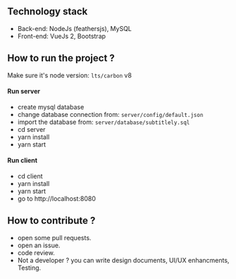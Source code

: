 ## Technology stack
- Back-end: NodeJs (feathersjs), MySQL
- Front-end: VueJs 2, Bootstrap

## How to run the project ?

Make sure it's node version: `lts/carbon` v8

#### Run server
- create mysql database
- change database connection from: `server/config/default.json` 
- import the database from: `server/database/subtitlely.sql`
- cd server
- yarn install
- yarn start

#### Run client
- cd client
- yarn install
- yarn start
- go to http://localhost:8080


## How to contribute ?
- open some pull requests.
- open an issue.
- code review.
- Not a developer ? you can write design documents, UI/UX enhancments, Testing.

